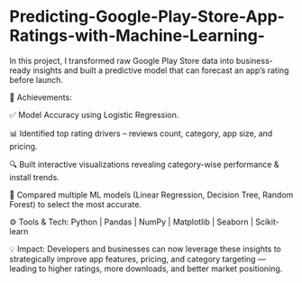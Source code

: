 # Predicting-Google-Play-Store-App-Ratings-with-Machine-Learning-
In this project, I transformed raw Google Play Store data into business-ready insights and built a predictive model that can forecast an app’s rating before launch.

📌 Achievements:

✅ Model Accuracy using Logistic Regression.

📊 Identified top rating drivers – reviews count, category, app size, and pricing.

🔍 Built interactive visualizations revealing category-wise performance & install trends.

🧠 Compared multiple ML models (Linear Regression, Decision Tree, Random Forest) to select the most accurate.

⚙ Tools & Tech: Python | Pandas | NumPy | Matplotlib | Seaborn | Scikit-learn

💡 Impact: Developers and businesses can now leverage these insights to strategically improve app features, pricing, and category targeting — leading to higher ratings, more downloads, and better market positioning.
